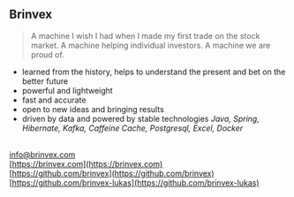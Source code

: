 ## Brinvex 
> A machine I wish I had when I made my first trade on the stock market. A machine helping individual investors. A machine we are proud of.

- learned from the history, helps to understand the present and bet on the better future
- powerful and lightweight
- fast and accurate
- open to new ideas and bringing results
- driven by data and powered by stable technologies _Java, Spring, Hibernate, Kafka, Caffeine Cache, Postgresql, Excel, Docker_

<br/> [info@brinvex.com](mailto:info@brinvex.com)
<br/> [https://brinvex.com](https://brinvex.com)
<br/> [https://github.com/brinvex](https://github.com/brinvex)
<br/> [https://github.com/brinvex-lukas](https://github.com/brinvex-lukas)
